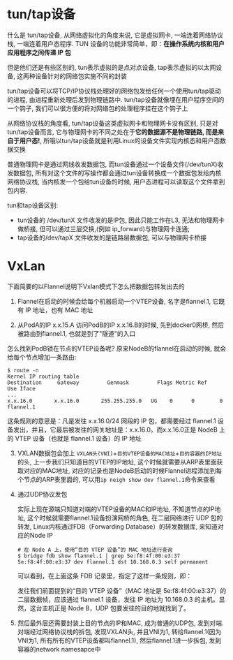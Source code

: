 # tun/tap设备

什么是 tun/tap设备, 从网络虚拟化的角度来说, 它是虚拟网卡, 一端连着网络协议栈, 一端连着用户态程序. TUN 设备的功能非常简单，即：**在操作系统内核和用户应用程序之间传递 IP 包**

但是他们还是有些区别的, tun表示虚拟的是点对点设备, tap表示虚拟的以太网设备, 这两种设备针对的网络包实施不同的封装

tun/tap设备可以将TCP/IP协议栈处理好的网络包发给任何一个使用tun/tap驱动的进程, 由进程重新处理后发到物理链路中. tun/tap设备就像埋在用户程序空间的一个钩子, 我们可以很方便的将对网络包的处理程序挂在这个钩子上

从网络协议栈的角度看, tun/tap设备这类虚拟网卡和物理网卡没有区别, 只是对tun/tap设备而言, 它与物理网卡的不同之处在于**它的数据源不是物理链路, 而是来自于用户态!**, 所哦以tun/tap设备就是利用Linux的设备文件实现内核态和用户态数据交换

普通物理网卡是通过网线收发数据包, 而tun设备通过一个设备文件(/dev/tunX)收发数据包, 所有对这个文件的写操作都会通过tun设备转换成一个数据包发给内核网络协议栈, 当内核发一个包给tun设备的时候, 用户态进程可以读取这个文件拿到包内容.

tun和tap设备区别:

- tun设备的 /dev/tunX 文件收发的是IP包, 因此只能工作在L3, 无法和物理网卡做桥接, 但可以通过三层交换,(例如 ip_forward)与物理网卡连通;
- tap设备的/dev/tapX 文件收发的是链路层数据包, 可以与物理网卡桥接



# VxLan

下面简要的以Flannel说明下Vxlan模式下怎么把数据包转发出去的

1. Flannel在启动的时候会给每个机器启动一个VTEP设备, 名字是flannel.1, 它既有 IP 地址，也有 MAC 地址

2. 从PodA的IP x.x.15.A 访问PodB的IP x.x.16.B的时候, 先到docker0网桥, 然后被路由到flannel.1, 也就是到了"隧道"的入口

怎么找到PodB锁在节点的VTEP设备呢? 原来NodeB的flannel在启动的时候, 就会给每个节点增加一条路由:

```
$ route -n
Kernel IP routing table
Destination     Gateway         Genmask         Flags Metric Ref    Use Iface
...
x.x.16.0       x.x.16.0       255.255.255.0   UG    0      0        0 flannel.1
```

这条规则的意思是：凡是发往 x.x.16.0/24 网段的 IP 包，都需要经过 flannel.1 设备发出，并且，它最后被发往的网关地址是：x.x.16.0。而x.x.16.0正是 NodeB 上的 VTEP 设备（也就是 flannel.1 设备）的 IP 地址

3. VXLAN数据包会加上 `VXLAN头(VNI)`+`目的VTEP设备的MAC地址`+`目的容器的IP地址`的头, 上一步我们只知道目的VTEP的IP地址, 这个时候就需要从ARP表里面获取对应的MAC地址, 对应的记录也是NodeB启动的时候Flannel进程添加到每个节点的ARP表里面的, 可以用`ip neigh show dev flannel.1`命令来查看

4. 通过UDP协议发包

   实际上现在源端只知道对端的VTEP设备的MAC和IP地址, 不知道节点的IP地址, 这个时候就需要flannel.1设备扮演网桥的角色, 在二层网络进行 UDP 包的转发, Linux内核通过FDB（Forwarding Database）的转发数据库, 来知道对应的Node IP

   ```
   # 在 Node A 上，使用“目的 VTEP 设备”的 MAC 地址进行查询
   $ bridge fdb show flannel.1 | grep 5e:f8:4f:00:e3:37
   5e:f8:4f:00:e3:37 dev flannel.1 dst 10.168.0.3 self permanent
   ```

   可以看到，在上面这条 FDB 记录里，指定了这样一条规则，即：

   发往我们前面提到的“目的 VTEP 设备”（MAC 地址是 5e:f8:4f:00:e3:37）的二层数据帧，应该通过 flannel.1 设备，发往 IP 地址为 10.168.0.3 的主机。显然，这台主机正是 Node B，UDP 包要发往的目的地就找到了。

5. 然后最外层还需要封装上目的节点的IP和MAC, 成为普通的UDP包, 发到对端. 对端经过网络协议栈的拆包, 发现VXLAN头, 并且VNI为1, 转给flannel.1(因为VNI为1, 所有所有的VTEP设备都叫flannel.1), 然后flannel.1进一步拆包, 发到容器的network namesapce中

#  